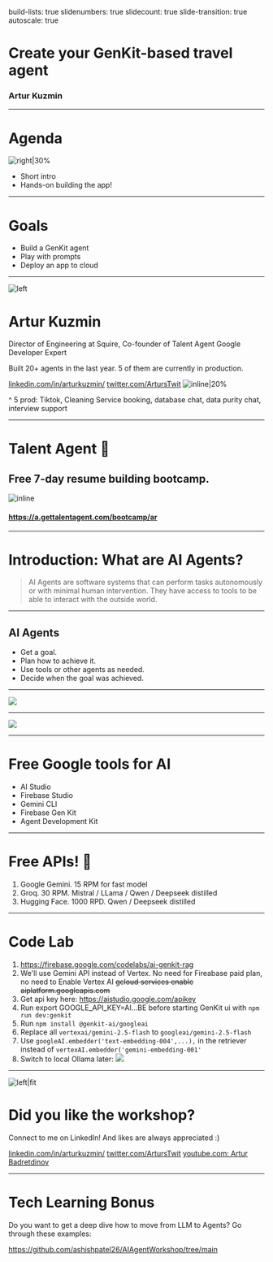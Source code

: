 build-lists: true
slidenumbers: true
slidecount: true
slide-transition: true
autoscale: true


# Create your GenKit-based travel agent

### Artur Kuzmin

---

# Agenda

![right|30%](img/pxl-presentations.png)

- Short intro
- Hands-on building the app!

---

# Goals

- Build a GenKit agent
- Play with prompts
- Deploy an app to cloud

---

![left](img/Aussie.jpeg)

# Artur Kuzmin

Director of Engineering at Squire,
Co-founder of Talent Agent
Google Developer Expert

Built 20+ agents in the last year.
5 of them are currently in production.

[linkedin.com/in/arturkuzmin/](linkedin.com/in/arturkuzmin/)
[twitter.com/ArtursTwit](twitter.com/ArtursTwit)
![inline|20%](img/pxl-linkedin.png)

^ 5 prod: Tiktok, Cleaning Service booking, database chat, data purity chat, interview support

---

# Talent Agent 🎁

## Free 7-day resume building bootcamp.

![inline](img/ta-bootcamp.png)

#### https://a.gettalentagent.com/bootcamp/ar

---

# Introduction: What are AI Agents?

> AI Agents are software systems that can perform tasks autonomously or with minimal human intervention. They have access to tools to be able to interact with the outside world.

---

## AI Agents

- Get a goal.
- Plan how to achieve it.
- Use tools or other agents as needed.
- Decide when the goal was achieved.

---

![](img/dialogflow.webp)

---

![](img/simple-agent.png)

---

# Free Google tools for AI

* AI Studio
* Firebase Studio
* Gemini CLI
* Firebase Gen Kit
* Agent Development Kit

---

# Free APIs! 🎉

1. Google Gemini. 15 RPM for fast model
2. Groq. 30 RPM. Mistral / LLama / Qwen / Deepseek distilled
3. Hugging Face. 1000 RPD. Qwen / Deepseek distilled

---

# Code Lab

1. https://firebase.google.com/codelabs/ai-genkit-rag
1. We'll use Gemini API instead of Vertex. No need for Fireabase paid plan, no need to Enable Vertex AI ~~gcloud services enable aiplatform.googleapis.com~~
1. Get api key here: https://aistudio.google.com/apikey
1. Run export GOOGLE_API_KEY=AI...BE before starting GenKit ui with `npm run dev:genkit`
1. Run `npm install @genkit-ai/googleai`
1. Replace all `vertexai/gemini-2.5-flash` to `googleai/gemini-2.5-flash`
1. Use `googleAI.embedder('text-embedding-004',...),` in the retriever instead of  `vertexAI.embedder('gemini-embedding-001'`
1. Switch to local Ollama later: ![](https://genkit.dev/)

---

![left|fit](img/pxl-presentations.png)

# Did you like the workshop?

Connect to me on LinkedIn!
And likes are always appreciated :)

[linkedin.com/in/arturkuzmin/](linkedin.com/in/arturkuzmin/)
[twitter.com/ArtursTwit](twitter.com/ArtursTwit)
[youtube.com: Artur Badretdinov](https://www.youtube.com/channel/UCITBqDpLM00WF_usfSJ97YA)

---

# Tech Learning Bonus

Do you want to get a deep dive how to move from LLM to Agents? Go through these examples:

https://github.com/ashishpatel26/AIAgentWorkshop/tree/main
